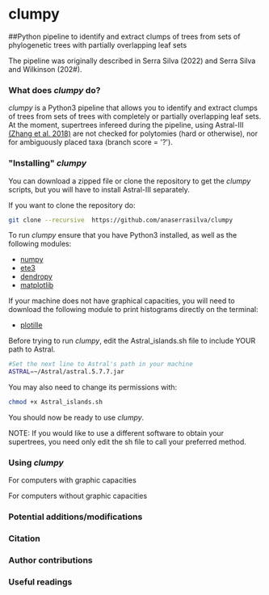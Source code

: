 # clumpy
##Python pipeline to identify and extract clumps of trees from sets of phylogenetic trees with partially overlapping leaf sets

The pipeline was originally described in Serra Silva (2022) and Serra Silva and Wilkinson (202#).

### What does *clumpy* do?

*clumpy* is a Python3 pipeline that allows you to identify and extract clumps of trees from sets of trees with completely or partially overlapping leaf sets. At the moment, supertrees infereed during the pipeline, using Astral-III [(Zhang et al. 2018)](https://github.com/smirarab/ASTRAL) are not checked for polytomies (hard or otherwise), nor for ambiguously placed taxa (branch score = '?').

### "Installing" *clumpy*
You can download a zipped file or clone the repository to get the *clumpy* scripts, but you will have to install Astral-III separately.

If you want to clone the repository do:

```sh
git clone --recursive  https://github.com/anaserrasilva/clumpy
```

To run *clumpy* ensure that you have Python3 installed, as well as the following modules: 
  * [numpy](https://numpy.org/)
  * [ete3](http://etetoolkit.org/)
  * [dendropy](https://dendropy.org/)
  * [matplotlib](https://matplotlib.org/)
  
If your machine does not have graphical  capacities, you will need to download the following module to print histograms directly on the terminal:
  * [plotille](https://github.com/tammoippen/plotille)

Before trying to run *clumpy*, edit the Astral_islands.sh file to include YOUR path to Astral.

```sh
#Set the next line to Astral's path in your machine
ASTRAL=~/Astral/astral.5.7.7.jar
```

You may also need to change its permissions with:

```sh
chmod +x Astral_islands.sh
```

You should now be ready to use *clumpy*.

NOTE: If you would like to use a different software to obtain your supertrees, you need only edit the sh file to call your preferred method.

### Using *clumpy*

For computers with graphic capacities


For computers without graphic capacities


### Potential additions/modifications


### Citation


### Author contributions


### Useful readings